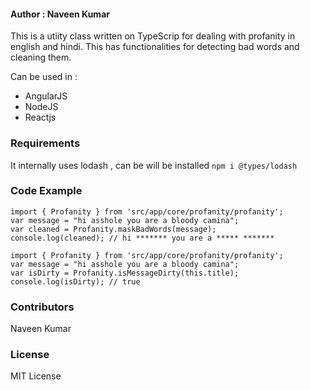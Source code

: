 #### Author : Naveen Kumar
This is a utiity class written on TypeScrip for dealing with profanity in english and hindi. This has functionalities for detecting bad words and cleaning them. 

Can be used in :
- AngularJS
- NodeJS
- Reactjs

### Requirements
 It internally uses lodash , can be will be installed ``npm i @types/lodash``
 
### Code Example
 
``` 
import { Profanity } from 'src/app/core/profanity/profanity';
var message = "hi asshole you are a bloody camina";
var cleaned = Profanity.maskBadWords(message);
console.log(cleaned); // hi ******* you are a ***** *******
```

 
```
import { Profanity } from 'src/app/core/profanity/profanity';
var message = "hi asshole you are a bloody camina";
var isDirty = Profanity.isMessageDirty(this.title);
console.log(isDirty); // true
```

### Contributors
Naveen Kumar

### License
MIT License
